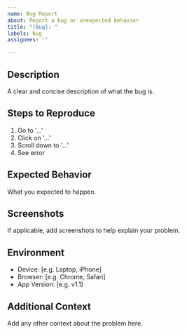 ```yaml
---
name: Bug Report
about: Report a bug or unexpected behavior
title: "[Bug]: "
labels: bug
assignees: ''

---
```


## Description

A clear and concise description of what the bug is.

## Steps to Reproduce

1. Go to '...'
2. Click on '...'
3. Scroll down to '...'
4. See error

## Expected Behavior

What you expected to happen.

## Screenshots

If applicable, add screenshots to help explain your problem.

## Environment

- Device: [e.g. Laptop, iPhone]
- Browser: [e.g. Chrome, Safari]
- App Version: [e.g. v1.1]

## Additional Context

Add any other context about the problem here.